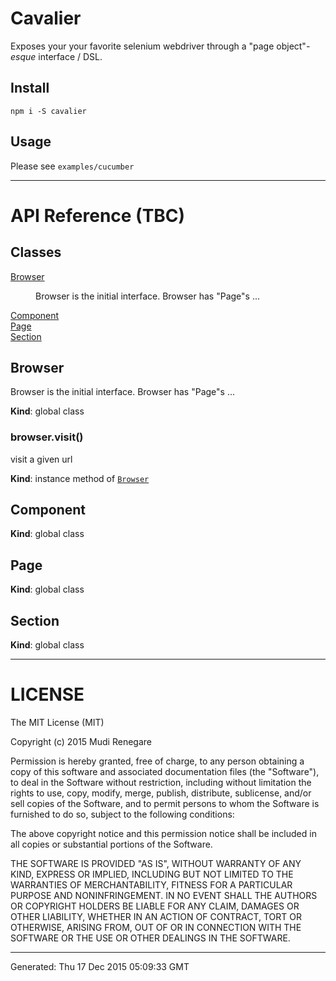 # Cavalier

Exposes your your favorite selenium webdriver through a "page object"*-esque* interface / DSL.

## Install

```
npm i -S cavalier
```

## Usage

Please see ```examples/cucumber```

---
# API Reference (TBC)

## Classes

<dl>
<dt><a href="#Browser">Browser</a></dt>
<dd><p>Browser is the initial interface. Browser has &quot;Page&quot;s ...</p>
</dd>
<dt><a href="#Component">Component</a></dt>
<dd></dd>
<dt><a href="#Page">Page</a></dt>
<dd></dd>
<dt><a href="#Section">Section</a></dt>
<dd></dd>
</dl>

<a name="Browser"></a>
## Browser
Browser is the initial interface. Browser has "Page"s ...

**Kind**: global class  
<a name="Browser+visit"></a>
### browser.visit()
visit a given url

**Kind**: instance method of <code>[Browser](#Browser)</code>  
<a name="Component"></a>
## Component
**Kind**: global class  
<a name="Page"></a>
## Page
**Kind**: global class  
<a name="Section"></a>
## Section
**Kind**: global class  

---

# LICENSE

The MIT License (MIT)

Copyright (c) 2015 Mudi Renegare

Permission is hereby granted, free of charge, to any person obtaining a copy
of this software and associated documentation files (the "Software"), to deal
in the Software without restriction, including without limitation the rights
to use, copy, modify, merge, publish, distribute, sublicense, and/or sell
copies of the Software, and to permit persons to whom the Software is
furnished to do so, subject to the following conditions:

The above copyright notice and this permission notice shall be included in all
copies or substantial portions of the Software.

THE SOFTWARE IS PROVIDED "AS IS", WITHOUT WARRANTY OF ANY KIND, EXPRESS OR
IMPLIED, INCLUDING BUT NOT LIMITED TO THE WARRANTIES OF MERCHANTABILITY,
FITNESS FOR A PARTICULAR PURPOSE AND NONINFRINGEMENT. IN NO EVENT SHALL THE
AUTHORS OR COPYRIGHT HOLDERS BE LIABLE FOR ANY CLAIM, DAMAGES OR OTHER
LIABILITY, WHETHER IN AN ACTION OF CONTRACT, TORT OR OTHERWISE, ARISING FROM,
OUT OF OR IN CONNECTION WITH THE SOFTWARE OR THE USE OR OTHER DEALINGS IN THE
SOFTWARE.

---
Generated: Thu 17 Dec 2015 05:09:33 GMT
